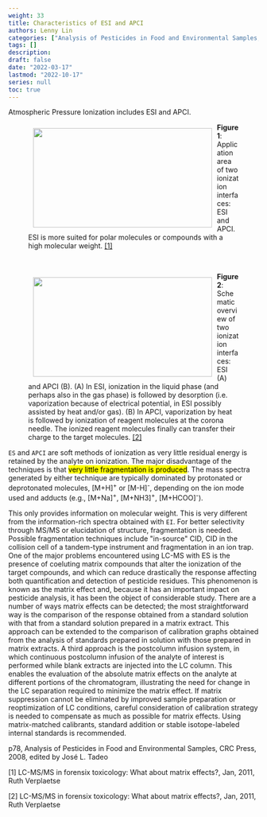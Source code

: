 ```yaml
---
weight: 33
title: Characteristics of ESI and APCI
authors: Lenny Lin
categories: ["Analysis of Pesticides in Food and Environmental Samples, edited by Jos&eacute; L. Tadeo 2008"] 
tags: []
description: 
draft: false
date: "2022-03-17"
lastmod: "2022-10-17"
series: null
toc: true
---
```



Atmospheric Pressure Ionization includes ESI and APCI.  

<!--more-->

<figure>
<img width ="360" height= "200" src = "/docs/images/Screenshot 2022-06-28 141922.png" style ="float: left" HSPACE="10" VSPACE="10"/>
<figcaption><b>Figure 1</b>: Application area of two ionization interfaces: ESI and APCI. ESI is more suited for polar molecules or compounds with a high molecular weight. <a href="#figure1">[1]</a></figcaption>
</figure>

<br>
<figure>
<img width ="360" height= "200" src = "/docs/images/Screenshot 2022-06-28 142007.png" style ="float: left" HSPACE="10" VSPACE="10"/>
<figcaption><b>Figure 2</b>: Schematic overview of two ionization interfaces: ESI (A) and APCI (B). (A) In ESI, ionization in the liquid phase (and perhaps also in the gas phase) is followed by desorption (i.e. vaporization because of electrical potential, in ESI possibly assisted by heat and/or gas). (B) In APCI, vaporization by heat is followed by ionization of reagent molecules at the corona needle. The ionized reagent molecules finally can transfer their charge to the target molecules. <a href="#figure1">[2]</a></figcaption> 
</figure> 



`ES` and `APCI` are soft methods of ionization as very little residual energy is retained by the analyte on ionization. The major disadvantage of the techniques is that <mark class = "lemon">very little fragmentation is produced</mark>. The mass spectra generated by either technique are typically dominated by protonated or deprotonated molecules, [M+H]<sup>+</sup> or [M-H]<sup>-</sup>, depending on the ion mode used and adducts (e.g., [M+Na]<sup>+</sup>, [M+NH3]<sup>+</sup>, [M+HCOO]<sup>-</sup>).    

This only provides information on molecular weight. This is very different from the information-rich spectra obtained with `EI`. For better selectivity through MS/MS or elucidation of structure, fragmentation is needed. Possible fragmentation techniques include "in-source" CID, CID in the collision cell of a tandem-type instrument and fragmentation in an ion trap. One of the major problems encountered using LC-MS with ES is the presence of coeluting matrix compounds that alter the ionization of the target compounds, and which can reduce drastically the response affecting both quantification and detection of pesticide residues. This phenomenon is known as the matrix effect and, because it has an important impact on pesticide analysis, it has been the object of considerable study. There are a number of ways matrix effects can be detected; the most straightforward way is the comparison of the response obtained from a standard solution with that from a standard solution prepared in a matrix extract. This approach can be extended to the comparison of calibration graphs obtained from the analysis of standards prepared in solution with those prepared in matrix extracts. A third approach is the postcolumn infusion system, in which continuous postcolumn infusion of the analyte of interest is performed while blank extracts are injected into the LC column. This enables the evaluation of the absolute matrix effects on the analyte at different portions of the chromatogram, illustrating the need for change in the LC separation required to minimize the matrix effect. If matrix suppression cannot be eliminated by improved sample preparation or reoptimization of LC conditions, careful consideration of calibration strategy is needed to compensate as much as possible for matrix effects. Using matrix-matched calibrants, standard addition or stable isotope-labeled internal standards is recommended.  

p78, Analysis of Pesticides in Food and Environmental Samples, CRC Press, 2008, edited by Jos&eacute; L. Tadeo  

<p id = "figure1">[1] LC-MS/MS in forensix toxicology: What about matrix effects?, Jan, 2011, Ruth Verplaetse</p> 
<p id = "figure1">[2] LC-MS/MS in forensix toxicology: What about matrix effects?, Jan, 2011, Ruth Verplaetse</p>



